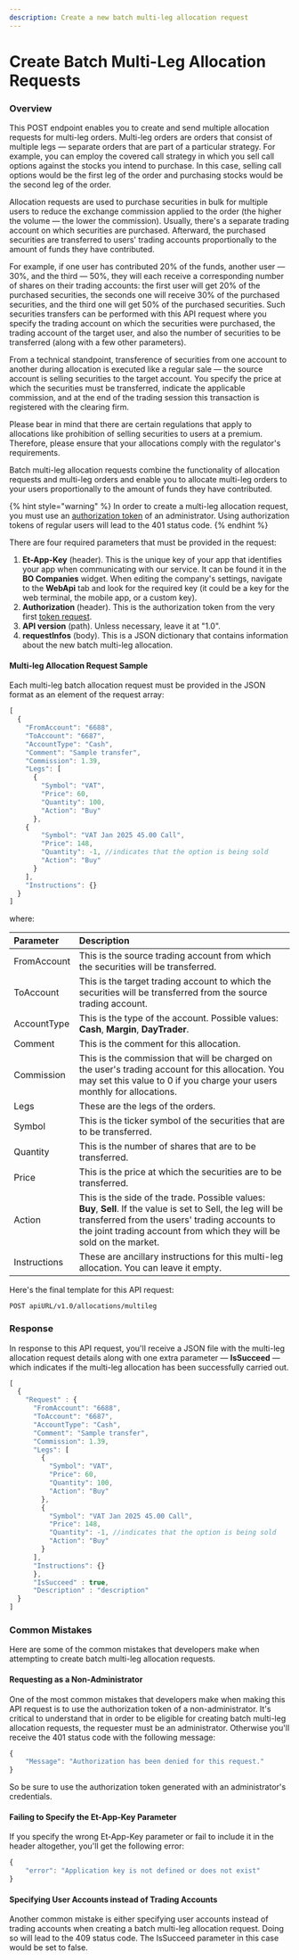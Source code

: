 ```yaml
---
description: Create a new batch multi-leg allocation request
---
```


# Create Batch Multi-Leg Allocation Requests

### Overview

This POST endpoint enables you to create and send multiple allocation requests for multi-leg orders. Multi-leg orders are orders that consist of multiple legs — separate orders that are part of a particular strategy. For example, you can employ the covered call strategy in which you sell call options against the stocks you intend to purchase. In this case, selling call options would be the first leg of the order and purchasing stocks would be the second leg of the order.

Allocation requests are used to purchase securities in bulk for multiple users to reduce the exchange commission applied to the order \(the higher the volume — the lower the commission\). Usually, there's a separate trading account on which securities are purchased. Afterward, the purchased securities are transferred to users' trading accounts proportionally to the amount of funds they have contributed.

For example, if one user has contributed 20% of the funds, another user — 30%, and the third — 50%, they will each receive a corresponding number of shares on their trading accounts: the first user will get 20% of the purchased securities, the seconds one will receive 30% of the purchased securities, and the third one will get 50% of the purchased securities. Such securities transfers can be performed with this API request where you specify the trading account on which the securities were purchased, the trading account of the target user, and also the number of securities to be transferred \(along with a few other parameters\).

From a technical standpoint, transference of securities from one account to another during allocation is executed like a regular sale — the source account is selling securities to the target account. You specify the price at which the securities must be transferred, indicate the applicable commission, and at the end of the trading session this transaction is registered with the clearing firm.

Please bear in mind that there are certain regulations that apply to allocations like prohibition of selling securities to users at a premium. Therefore, please ensure that your allocations comply with the regulator's requirements.

Batch multi-leg allocation requests combine the functionality of allocation requests and multi-leg orders and enable you to allocate multi-leg orders to your users proportionally to the amount of funds they have contributed.

{% hint style="warning" %}
In order to create a multi-leg allocation request, you must use an [authorization token]() of an administrator. Using authorization tokens of regular users will lead to the 401 status code.
{% endhint %}

There are four required parameters that must be provided in the request:

1. **Et-App-Key** \(header\). This is the unique key of your app that identifies your app when communicating with our service. It can be found it in the **BO Companies** widget. When editing the company's settings, navigate to the **WebApi** tab and look for the required key \(it could be a key for the web terminal, the mobile app, or a custom key\).
2. **Authorization** \(header\). This is the authorization token from the very first [token request]().
3. **API version** \(path\). Unless necessary, leave it at "1.0".
4. **requestInfos** \(body\). This is a JSON dictionary that contains information about the new batch multi-leg allocation.

#### Multi-leg Allocation Request Sample

Each multi-leg batch allocation request must be provided in the JSON format as an element of the request array:

```javascript
[ 
  {
    "FromAccount": "6688",
    "ToAccount": "6687",
    "AccountType": "Cash",
    "Comment": "Sample transfer",
    "Commission": 1.39,
    "Legs": [
      {
        "Symbol": "VAT",
        "Price": 60,
        "Quantity": 100,
        "Action": "Buy"
      },
  	{
        "Symbol": "VAT Jan 2025 45.00 Call",
        "Price": 148,
        "Quantity": -1, //indicates that the option is being sold
        "Action": "Buy"
      }
    ],
    "Instructions": {}
  }
]
```

where:

| Parameter | Description |
| :--- | :--- |
| FromAccount | This is the source trading account from which the securities will be transferred. |
| ToAccount | This is the target trading account to which the securities will be transferred from the source trading account. |
| AccountType | This is the type of the account. Possible values: **Cash**, **Margin**, **DayTrader**. |
| Comment | This is the comment for this allocation.  |
| Commission | This is the commission that will be charged on the user's trading account for this allocation. You may set this value to 0 if you charge your users monthly for allocations. |
| Legs | These are the legs of the orders. |
| Symbol | This is the ticker symbol of the securities that are to be transferred. |
| Quantity | This is the number of shares that are to be transferred. |
| Price | This is the price at which the securities are to be transferred. |
| Action | This is the side of the trade. Possible values: **Buy**, **Sell**. If the value is set to Sell, the leg will be transferred from the users' trading accounts to the joint trading account from which they will be sold on the market. |
| Instructions | These are ancillary instructions for this multi-leg allocation. You can leave it empty. |

Here's the final template for this API request:

```text
POST apiURL/v1.0/allocations/multileg    
```

### Response

In response to this API request, you'll receive a JSON file with the multi-leg allocation request details along with one extra parameter — **IsSucceed** — which indicates if the multi-leg allocation has been successfully carried out.

```javascript
[
  {
    "Request" : {
      "FromAccount": "6688",
      "ToAccount": "6687",
      "AccountType": "Cash",
      "Comment": "Sample transfer",
      "Commission": 1.39,
      "Legs": [
        {
          "Symbol": "VAT",
          "Price": 60,
          "Quantity": 100,
          "Action": "Buy"
        },
    	{
          "Symbol": "VAT Jan 2025 45.00 Call",
          "Price": 148,
          "Quantity": -1, //indicates that the option is being sold
          "Action": "Buy"
        }
      ],
      "Instructions": {}
      },
      "IsSucceed" : true,
      "Description" : "description"
  }
]
```

### Common Mistakes

Here are some of the common mistakes that developers make when attempting to create batch multi-leg allocation requests.

#### Requesting as a Non-Administrator

One of the most common mistakes that developers make when making this API request is to use the authorization token of a non-administrator. It's critical to understand that in order to be eligible for creating batch multi-leg allocation requests, the requester must be an administrator. Otherwise you'll receive the 401 status code with the following message:

```javascript
{
    "Message": "Authorization has been denied for this request."
}
```

So be sure to use the authorization token generated with an administrator's credentials.

#### Failing to Specify the Et-App-Key Parameter

If you specify the wrong Et-App-Key parameter or fail to include it in the header altogether, you'll get the following error:

```javascript
{
    "error": "Application key is not defined or does not exist"
}
```

#### Specifying User Accounts instead of Trading Accounts

Another common mistake is either specifying user accounts instead of trading accounts when creating a batch multi-leg allocation request. Doing so will lead to the 409 status code. The IsSucceed parameter in this case would be set to false.

